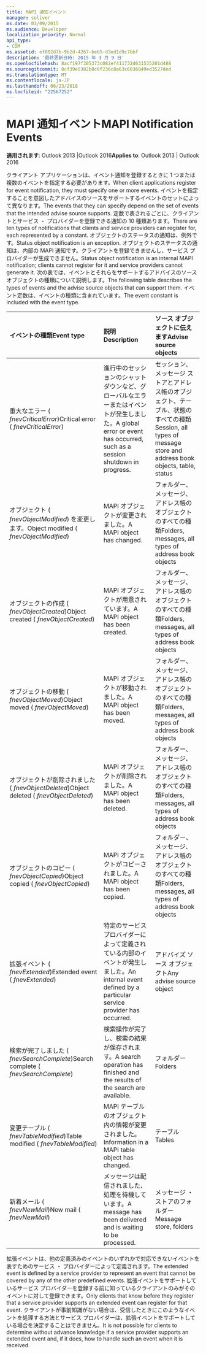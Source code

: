 ```yaml
---
title: MAPI 通知イベント
manager: soliver
ms.date: 03/09/2015
ms.audience: Developer
localization_priority: Normal
api_type:
- COM
ms.assetid: ef082d7b-9b2d-4267-beb5-d3ed1d9c7bbf
description: '最終更新日時: 2015 年 3 月 9 日'
ms.openlocfilehash: 8acf197f305373c082ef411732d631535201d488
ms.sourcegitcommit: 0cf39e5382b8c6f236c8a63c6036849ed3527ded
ms.translationtype: MT
ms.contentlocale: ja-JP
ms.lasthandoff: 08/23/2018
ms.locfileid: "22567252"
---
```

# <a name="mapi-notification-events"></a><span data-ttu-id="6c0a7-103">MAPI 通知イベント</span><span class="sxs-lookup"><span data-stu-id="6c0a7-103">MAPI Notification Events</span></span>

  
  
<span data-ttu-id="6c0a7-104">**適用されます**: Outlook 2013 |Outlook 2016</span><span class="sxs-lookup"><span data-stu-id="6c0a7-104">**Applies to**: Outlook 2013 | Outlook 2016</span></span> 
  
<span data-ttu-id="6c0a7-105">クライアント アプリケーションは、イベント通知を登録するときに 1 つまたは複数のイベントを指定する必要があります。</span><span class="sxs-lookup"><span data-stu-id="6c0a7-105">When client applications register for event notification, they must specify one or more events.</span></span> <span data-ttu-id="6c0a7-106">イベントを指定することを意図したアドバイスのソースをサポートするイベントのセットによって異なります。</span><span class="sxs-lookup"><span data-stu-id="6c0a7-106">The events that they can specify depend on the set of events that the intended advise source supports.</span></span> <span data-ttu-id="6c0a7-107">定数で表されるごとに、クライアントとサービス ・ プロバイダーを登録できる通知の 10 種類あります。</span><span class="sxs-lookup"><span data-stu-id="6c0a7-107">There are ten types of notifications that clients and service providers can register for, each represented by a constant.</span></span> <span data-ttu-id="6c0a7-108">オブジェクトのステータスの通知は、例外です。</span><span class="sxs-lookup"><span data-stu-id="6c0a7-108">Status object notification is an exception.</span></span> <span data-ttu-id="6c0a7-109">オブジェクトのステータスの通知は、内部の MAPI 通知です。クライアントを登録できませんし、サービス プロバイダーが生成できません。</span><span class="sxs-lookup"><span data-stu-id="6c0a7-109">Status object notification is an internal MAPI notification; clients cannot register for it and service providers cannot generate it.</span></span> <span data-ttu-id="6c0a7-110">次の表では、イベントとそれらをサポートするアドバイスのソース オブジェクトの種類について説明します。</span><span class="sxs-lookup"><span data-stu-id="6c0a7-110">The following table describes the types of events and the advise source objects that can support them.</span></span> <span data-ttu-id="6c0a7-111">イベント定数は、イベントの種類に含まれています。</span><span class="sxs-lookup"><span data-stu-id="6c0a7-111">The event constant is included with the event type.</span></span>
  
|<span data-ttu-id="6c0a7-112">**イベントの種類**</span><span class="sxs-lookup"><span data-stu-id="6c0a7-112">**Event type**</span></span>|<span data-ttu-id="6c0a7-113">**説明**</span><span class="sxs-lookup"><span data-stu-id="6c0a7-113">**Description**</span></span>|<span data-ttu-id="6c0a7-114">**ソース オブジェクトに伝えます**</span><span class="sxs-lookup"><span data-stu-id="6c0a7-114">**Advise source objects**</span></span>|
|:-----|:-----|:-----|
|<span data-ttu-id="6c0a7-115">重大なエラー ( _fnevCriticalError_)</span><span class="sxs-lookup"><span data-stu-id="6c0a7-115">Critical error ( _fnevCriticalError_)</span></span>  <br/> |<span data-ttu-id="6c0a7-116">進行中のセッションのシャット ダウンなど、グローバルなエラーまたはイベントが発生しました。</span><span class="sxs-lookup"><span data-stu-id="6c0a7-116">A global error or event has occurred, such as a session shutdown in progress.</span></span>  <br/> |<span data-ttu-id="6c0a7-117">セッション、メッセージ ストアとアドレス帳のオブジェクト、テーブル、状態のすべての種類</span><span class="sxs-lookup"><span data-stu-id="6c0a7-117">Session, all types of message store and address book objects, table, status</span></span>  <br/> |
|<span data-ttu-id="6c0a7-118">オブジェクト ( _fnevObjectModified_) を変更します。</span><span class="sxs-lookup"><span data-stu-id="6c0a7-118">Object modified ( _fnevObjectModified_)</span></span>  <br/> |<span data-ttu-id="6c0a7-119">MAPI オブジェクトが変更されました。</span><span class="sxs-lookup"><span data-stu-id="6c0a7-119">A MAPI object has changed.</span></span>  <br/> |<span data-ttu-id="6c0a7-120">フォルダー、メッセージ、アドレス帳のオブジェクトのすべての種類</span><span class="sxs-lookup"><span data-stu-id="6c0a7-120">Folders, messages, all types of address book objects</span></span>  <br/> |
|<span data-ttu-id="6c0a7-121">オブジェクトの作成 ( _fnevObjectCreated_)</span><span class="sxs-lookup"><span data-stu-id="6c0a7-121">Object created ( _fnevObjectCreated_)</span></span>  <br/> |<span data-ttu-id="6c0a7-122">MAPI オブジェクトが用意されています。</span><span class="sxs-lookup"><span data-stu-id="6c0a7-122">A MAPI object has been created.</span></span>  <br/> |<span data-ttu-id="6c0a7-123">フォルダー、メッセージ、アドレス帳のオブジェクトのすべての種類</span><span class="sxs-lookup"><span data-stu-id="6c0a7-123">Folders, messages, all types of address book objects</span></span>  <br/> |
|<span data-ttu-id="6c0a7-124">オブジェクトの移動 ( _fnevObjectMoved_)</span><span class="sxs-lookup"><span data-stu-id="6c0a7-124">Object moved ( _fnevObjectMoved_)</span></span>  <br/> |<span data-ttu-id="6c0a7-125">MAPI オブジェクトが移動されました。</span><span class="sxs-lookup"><span data-stu-id="6c0a7-125">A MAPI object has been moved.</span></span>  <br/> |<span data-ttu-id="6c0a7-126">フォルダー、メッセージ、アドレス帳のオブジェクトのすべての種類</span><span class="sxs-lookup"><span data-stu-id="6c0a7-126">Folders, messages, all types of address book objects</span></span>  <br/> |
|<span data-ttu-id="6c0a7-127">オブジェクトが削除されました ( _fnevObjectDeleted_)</span><span class="sxs-lookup"><span data-stu-id="6c0a7-127">Object deleted ( _fnevObjectDeleted_)</span></span>  <br/> |<span data-ttu-id="6c0a7-128">MAPI オブジェクトが削除されました。</span><span class="sxs-lookup"><span data-stu-id="6c0a7-128">A MAPI object has been deleted.</span></span>  <br/> |<span data-ttu-id="6c0a7-129">フォルダー、メッセージ、アドレス帳のオブジェクトのすべての種類</span><span class="sxs-lookup"><span data-stu-id="6c0a7-129">Folders, messages, all types of address book objects</span></span>  <br/> |
|<span data-ttu-id="6c0a7-130">オブジェクトのコピー ( _fnevObjectCopied_)</span><span class="sxs-lookup"><span data-stu-id="6c0a7-130">Object copied ( _fnevObjectCopied_)</span></span>  <br/> |<span data-ttu-id="6c0a7-131">MAPI オブジェクトがコピーされました。</span><span class="sxs-lookup"><span data-stu-id="6c0a7-131">A MAPI object has been copied.</span></span>  <br/> |<span data-ttu-id="6c0a7-132">フォルダー、メッセージ、アドレス帳のオブジェクトのすべての種類</span><span class="sxs-lookup"><span data-stu-id="6c0a7-132">Folders, messages, all types of address book objects</span></span>  <br/> |
|<span data-ttu-id="6c0a7-133">拡張イベント ( _fnevExtended_)</span><span class="sxs-lookup"><span data-stu-id="6c0a7-133">Extended event ( _fnevExtended_)</span></span>  <br/> |<span data-ttu-id="6c0a7-134">特定のサービス プロバイダーによって定義されている内部のイベントが発生しました。</span><span class="sxs-lookup"><span data-stu-id="6c0a7-134">An internal event defined by a particular service provider has occurred.</span></span>  <br/> |<span data-ttu-id="6c0a7-135">アドバイズ ソース オブジェクト</span><span class="sxs-lookup"><span data-stu-id="6c0a7-135">Any advise source object</span></span>  <br/> |
|<span data-ttu-id="6c0a7-136">検索が完了しました ( _fnevSearchComplete_)</span><span class="sxs-lookup"><span data-stu-id="6c0a7-136">Search complete ( _fnevSearchComplete_)</span></span>  <br/> |<span data-ttu-id="6c0a7-137">検索操作が完了し、検索の結果が保存されます。</span><span class="sxs-lookup"><span data-stu-id="6c0a7-137">A search operation has finished and the results of the search are available.</span></span>  <br/> |<span data-ttu-id="6c0a7-138">フォルダー</span><span class="sxs-lookup"><span data-stu-id="6c0a7-138">Folders</span></span>  <br/> |
|<span data-ttu-id="6c0a7-139">変更テーブル ( _fnevTableModified_)</span><span class="sxs-lookup"><span data-stu-id="6c0a7-139">Table modified ( _fnevTableModified_)</span></span>  <br/> |<span data-ttu-id="6c0a7-140">MAPI テーブルのオブジェクト内の情報が変更されました。</span><span class="sxs-lookup"><span data-stu-id="6c0a7-140">Information in a MAPI table object has changed.</span></span>  <br/> |<span data-ttu-id="6c0a7-141">テーブル</span><span class="sxs-lookup"><span data-stu-id="6c0a7-141">Tables</span></span>  <br/> |
|<span data-ttu-id="6c0a7-142">新着メール ( _fnevNewMail_)</span><span class="sxs-lookup"><span data-stu-id="6c0a7-142">New mail ( _fnevNewMail_)</span></span>  <br/> |<span data-ttu-id="6c0a7-143">メッセージは配信されました、処理を待機しています。</span><span class="sxs-lookup"><span data-stu-id="6c0a7-143">A message has been delivered and is waiting to be processed.</span></span>  <br/> |<span data-ttu-id="6c0a7-144">メッセージ ・ ストアのフォルダー</span><span class="sxs-lookup"><span data-stu-id="6c0a7-144">Message store, folders</span></span>  <br/> |
   
<span data-ttu-id="6c0a7-145">拡張イベントは、他の定義済みのイベントのいずれかで対応できないイベントを表すためのサービス ・ プロバイダーによって定義されます。</span><span class="sxs-lookup"><span data-stu-id="6c0a7-145">The extended event is defined by a service provider to represent an event that cannot be covered by any of the other predefined events.</span></span> <span data-ttu-id="6c0a7-146">拡張イベントをサポートしているサービス プロバイダーを登録する前に知っているクライアントのみがそのイベントに対して登録できます。</span><span class="sxs-lookup"><span data-stu-id="6c0a7-146">Only clients that know before they register that a service provider supports an extended event can register for that event.</span></span> <span data-ttu-id="6c0a7-147">クライアントが事前知識がない場合は、受信したときにこのようなイベントを処理する方法とサービス プロバイダーは、拡張イベントをサポートしている場合を決定することはできません。</span><span class="sxs-lookup"><span data-stu-id="6c0a7-147">It is not possible for clients to determine without advance knowledge if a service provider supports an extended event and, if it does, how to handle such an event when it is received.</span></span>
  

